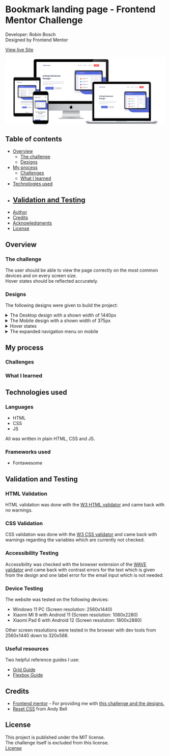 # Bookmark landing page - Frontend Mentor Challenge

Developer: Robin Bosch  
Designed by Frontend Mentor

[View live Site](https://robin-bosch.github.io/bookmark-frontend-mentor)  

![Mockup image](docs/mockup-preview.png)

## Table of contents

- [Overview](#overview)
    - [The challenge](#the-challenge)
    - [Designs](#designs)
- [My process](#my-process)
    - [Challenges](#challenges)
    - [What I learned](#what-i-learned)
- [Technologies used](#technologies-used)
- [Validation and Testing](#validation-and-testing)
    -
- [Author](#author)
- [Credits](#author)
- [Acknowledgments](#acknowledgments)
- [License](#license)


## Overview

### The challenge

The user should be able to view the page correctly on the most common devices and on every screen size.  
Hover states should be reflected accurately.

### Designs

The following designs were given to build the project:  

<details>
<summary>The Desktop design with a shown width of 1440px</summary>

![](docs/desktop-design.jpg)
</details>

<details>
<summary>The Mobile design with a shown width of 375px</summary>

![](docs/mobile-design.jpg)
</details>

<details>
<summary>Hover states</summary>

![](docs/active-states.jpg)
</details>

<details>
<summary>The expanded navigation menu on mobile </summary>

![](docs/mobile-navigation.jpg)
</details>

## My process

### Challenges

### What I learned

## Technologies used

### Languages

- HTML
- CSS
- JS

All was written in plain HTML, CSS and JS.

### Frameworks used

- Fontawesome

## Validation and Testing

### HTML Validation

HTML validation was done with the [W3 HTML validator](https://validator.w3.org/nu/) and came back with no warnings.

### CSS Validation

CSS validation was done with the [W3 CSS validator](https://jigsaw.w3.org/css-validator/) and came back with warnings regarding the variables which are currently not checked.

### Accessibility Testing

Accessibility was checked with the browser extension of the [WAVE validator](https://wave.webaim.org/) and came back with contrast errors for the text which is given from the design and one label error for the email input which is not needed.

### Device Testing

The website was tested on the following devices:

- Windows 11 PC (Screen resolution: 2560x1440)
- Xiaomi MI 9 with Android 11 (Screen resolution: 1080x2280)
- Xiaomi Pad 6 with Android 12 (Screen resolution: 1800x2880)

Other screen resolutions were tested in the browser with dev tools from 2560x1440 down to 320x568.

### Useful resources

Two helpful reference guides I use: 
- [Grid Guide](https://css-tricks.com/snippets/css/complete-guide-grid/)
- [Flexbox Guide](https://css-tricks.com/snippets/css/a-guide-to-flexbox/)

## Credits

- [Frontend mentor](https://www.frontendmentor.io) - For providing me with [this challenge and the designs.](https://www.frontendmentor.io/challenges/easybank-landing-page-WaUhkoDN) 
- [Reset CSS](https://andy-bell.co.uk/a-modern-css-reset/) from Andy Bell

## License

This project is published under the MIT license.  
The challenge itself is excluded from this license.  
[License](/LICENSE.txt)